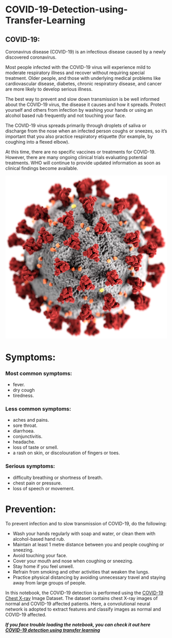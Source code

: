# COVID-19-Detection-using-Transfer-Learning

## COVID-19:
Coronavirus disease (COVID-19) is an infectious disease caused by a newly discovered coronavirus.

Most people infected with the COVID-19 virus will experience mild to moderate respiratory illness and recover without requiring special treatment. Older people, and those with underlying medical problems like cardiovascular disease, diabetes, chronic respiratory disease, and cancer are more likely to develop serious illness.

The best way to prevent and slow down transmission is be well informed about the COVID-19 virus, the disease it causes and how it spreads. Protect yourself and others from infection by washing your hands or using an alcohol based rub frequently and not touching your face.

The COVID-19 virus spreads primarily through droplets of saliva or discharge from the nose when an infected person coughs or sneezes, so it’s important that you also practice respiratory etiquette (for example, by coughing into a flexed elbow).

At this time, there are no specific vaccines or treatments for COVID-19. However, there are many ongoing clinical trials evaluating potential treatments. WHO will continue to provide updated information as soon as clinical findings become available.

![Coronavirus](corona.png)
# Symptoms:

### Most common symptoms:
- fever.
- dry cough
- tiredness.

### Less common symptoms:

- aches and pains.
- sore throat.
- diarrhoea.
- conjunctivitis.
- headache.
- loss of taste or smell.
- a rash on skin, or discolouration of fingers or toes.

### Serious symptoms:

- difficulty breathing or shortness of breath.
- chest pain or pressure.
- loss of speech or movement.


# Prevention:


To prevent infection and to slow transmission of COVID-19, do the following:

- Wash your hands regularly with soap and water, or clean them with alcohol-based hand rub.
- Maintain at least 1 metre distance between you and people coughing or sneezing.
- Avoid touching your face.
- Cover your mouth and nose when coughing or sneezing.
- Stay home if you feel unwell.
- Refrain from smoking and other activities that weaken the lungs.
- Practice physical distancing by avoiding unnecessary travel and staying away from large groups of people.


In this notebook, the COVID-19 detection is performed using the [COVID-19 Chest X-ray](https://www.kaggle.com/bachrr/covid-chest-xray) Image Dataset. The dataset contains chest X-ray images of normal and COVID-19 affected patients. Here, a convolutional neural network is adopted to extract features and classify images as normal and COVID-19 affected.

***If you face trouble loading the notebook, you can check it out here [COVID-19 detection using transfer learning](https://www.kaggle.com/alifrahman/covid-19-detection-using-transfer-learning)***
